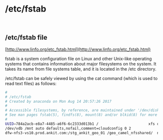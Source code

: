 # /etc/fstab

<br>

## /etc/fstab file

[http://www.linfo.org/etc_fstab.html](http://www.linfo.org/etc_fstab.html)

fstab is a system configuration file on Linux and other Unix-like operating systems that contains information about major filesystems on the system. It takes its name from file systems table, and it is located in the /etc directory.

/etc/fstab can be safely viewed by using the cat command (which is used to read text files) as follows:

```bash
#
# /etc/fstab
# Created by anaconda on Mon Aug 14 20:57:26 2017
#
# Accessible filesystems, by reference, are maintained under '/dev/disk'
# See man pages fstab(5), findfs(8), mount(8) and/or blkid(8) for more info
#
UUID=784a2acb-e8a7-4485-a6f6-6c2333d013b1 /                       xfs defaults 0 0
/dev/vdb /mnt auto defaults,nofail,comment=cloudconfig 0 2
dfw-nfs3-vs10.prod.ankit.com:/stg_ankit_geo_01 /geo_camel_nfsshared/  nfs defaults 0 0
```

